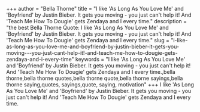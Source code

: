 +++
author = "Bella Thorne"
title = "I like 'As Long As You Love Me' and 'Boyfriend' by Justin Bieber. It gets you moving - you just can't help it! And 'Teach Me How To Dougie' gets Zendaya and I every time."
description = "the best Bella Thorne Quote: I like 'As Long As You Love Me' and 'Boyfriend' by Justin Bieber. It gets you moving - you just can't help it! And 'Teach Me How To Dougie' gets Zendaya and I every time."
slug = "i-like-as-long-as-you-love-me-and-boyfriend-by-justin-bieber-it-gets-you-moving---you-just-cant-help-it!-and-teach-me-how-to-dougie-gets-zendaya-and-i-every-time"
keywords = "I like 'As Long As You Love Me' and 'Boyfriend' by Justin Bieber. It gets you moving - you just can't help it! And 'Teach Me How To Dougie' gets Zendaya and I every time.,bella thorne,bella thorne quotes,bella thorne quote,bella thorne sayings,bella thorne saying,quotes, sayings,quote, saying, motivation"
+++
I like 'As Long As You Love Me' and 'Boyfriend' by Justin Bieber. It gets you moving - you just can't help it! And 'Teach Me How To Dougie' gets Zendaya and I every time.
